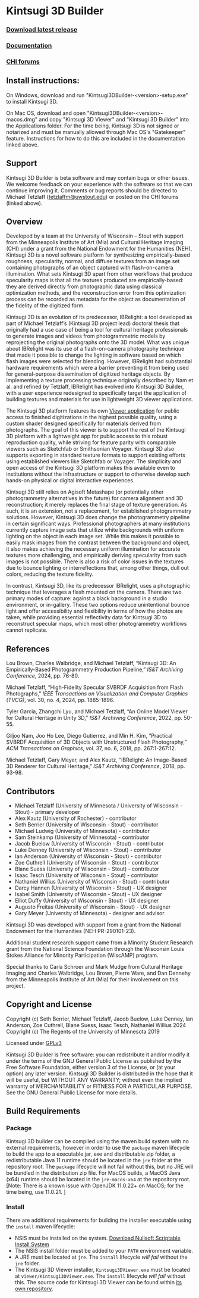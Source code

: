 # Kintsugi 3D Builder

### [Download latest release](https://github.com/michaelt919/Kintsugi3DBuilder/releases/latest)
### [Documentation](https://michaelt919.github.io/Kintsugi3DBuilder/Kintsugi3DDocumentation.pdf)
### [CHI forums](https://forums.culturalheritageimaging.org/forum/48-kintsugi-3d/)

## Install instructions:

On Windows, download and run "Kintsugi3DBuilder-\<version\>-setup.exe" to install Kintsugi 3D.

On Mac OS, download and open "Kintsugi3DBuilder-\<version\>-macos.dmg" and copy "Kintsugi 3D Viewer" and "Kintsugi 3D Builder" into the Applications folder.
For the time being, Kintsugi 3D is not signed or notarized and must be manually allowed through Mac OS's "Gatekeeper" feature.  Instructions for how to do this are included in the documentation linked above.

## Support

Kintsugi 3D Builder is beta software and may contain bugs or other issues.  We welcome feedback on your experience with the software so that we can continue improving it.  Comments or bug reports should be directed to Michael Tetzlaff ([tetzlaffm@uwstout.edu](mailto:tetzlaffm@uwstout.edu)) or posted on the CHI forums (linked above).

## Overview
Developed by a team at the University of Wisconsin – Stout with support from the Minneapolis Institute of Art (Mia) and Cultural Heritage Imaging (CHI) under a grant from the National Endowment for the Humanities (NEH), Kintsugi 3D is a novel software platform for synthesizing empirically-based roughness, specularity, normal, and diffuse textures from an image set containing photographs of an object captured with flash-on-camera illumination. What sets Kintsugi 3D apart from other workflows that produce specularity maps is that all the textures produced are empirically-based: they are derived directly from photographic data using classical optimization methods, and the reconstruction error from this optimization process can be recorded as metadata for the object as documentation of the fidelity of the digitized form.

Kintsugi 3D is an evolution of its predecessor, IBRelight: a tool developed as part of Michael Tetzlaff’s (Kintsugi 3D project lead) doctoral thesis that originally had a use case of being a tool for cultural heritage professionals to generate images and videos from photogrammetric models by reprojecting the original photographs onto the 3D model.  What was unique about IBRelight was its use of a flash-on-camera photography technique that made it possible to change the lighting in software based on which flash images were selected for blending.  However, IBRelight had substantial hardware requirements which were a barrier preventing it from being used for general-purpose dissemination of digitized heritage objects.  By implementing a texture processing technique originally described by Nam et al. and refined by Tetzlaff, IBRelight has evolved into Kintsugi 3D Builder, with a user experience redesigned to specifically target the application of building textures and materials for use in lightweight 3D viewer applications.

The Kintsugi 3D platform features its own [Viewer application](https://github.com/UWStout/Kintsugi3DViewer) for public access to finished digitizations in the highest possible quality, using a custom shader designed specifically for materials derived from photographs. The goal of this viewer is to support the rest of the Kintsugi 3D platform with a lightweight app for public access to this robust reproduction quality, while striving for feature parity with comparable viewers such as Sketchfab or Smithsonian Voyager. Kintsugi 3D also supports exporting in standard texture formats to support existing efforts using established viewers like Sketchfab or Voyager. The simplicity and open access of the Kintsugi 3D platform makes this available even to institutions without the infrastructure or support to otherwise develop such hands-on physical or digital interactive experiences.

Kintsugi 3D still relies on Agisoft Metashape (or potentially other photogrammetry alternatives in the future) for camera alignment and 3D reconstruction; it merely replaces the final stage of texture generation. As such, it is an extension, not a replacement, for established photogrammetry solutions. However, Kintsugi 3D does change the photogrammetry pipeline in certain significant ways. Professional photographers at many institutions currently capture image sets that utilize white backgrounds with uniform lighting on the object in each image set. While this makes it possible to easily mask images from the contrast between the background and object, it also makes achieving the necessary uniform illumination for accurate textures more challenging, and empirically deriving specularity from such images is not possible. There is also a risk of color issues in the textures due to bounce lighting or interreflections that, among other things, dull out colors, reducing the texture fidelity.

In contrast, Kintsugi 3D, like its predecessor IBRelight, uses a photographic technique that leverages a flash mounted on the camera. There are two primary modes of capture: against a black background in a studio environment, or in-gallery. These two options reduce unintentional bounce light and offer accessibility and flexibility in terms of how the photos are taken, while providing essential reflectivity data for Kintsugi 3D to reconstruct specular maps, which most other photogrammetry workflows cannot replicate.

## References
Lou Brown, Charles Walbridge, and Michael Tetzlaff, “Kintsugi 3D: An Empirically-Based Photogrammetry Production Pipeline,” *IS&T Archiving Conference*, 2024, pp. 76-80.

Michael Tetzlaff, “High-Fidelity Specular SVBRDF Acquisition from Flash Photographs,” *IEEE Transactions on Visualization and Computer Graphics (TVCG)*, vol. 30, no. 4, 2024, pp. 1885-1896.

Tyler Garcia, Zhangchi Lyu, and Michael Tetzlaff, “An Online Model Viewer for Cultural Heritage in Unity 3D,” *IS&T Archiving Conference*, 2022, pp. 50-55.

Giljoo Nam, Joo Ho Lee, Diego Gutierrez, and Min H. Kim, “Practical SVBRDF Acquisition of 3D Objects with Unstructured Flash Photography,” *ACM Transactions on Graphics*, vol. 37, no. 6, 2018, pp. 267:1-267:12.

Michael Tetzlaff, Gary Meyer, and Alex Kautz, “IBRelight: An Image-Based 3D Renderer for Cultural Heritage,” *IS&T Archiving Conference*, 2018, pp. 93-98.

## Contributors
- Michael Tetzlaff (University of Minnesota / University of Wisconsin - Stout) - primary developer
- Alex Kautz (University of Rochester) - contributor
- Seth Berrier (University of Wisconsin - Stout) - contributor
- Michael Ludwig (University of Minnesota) - contributor
- Sam Steinkamp (University of Minnesota) - contributor
- Jacob Buelow (University of Wisconsin - Stout) - contributor
- Luke Denney (University of Wisconsin - Stout) - contributor
- Ian Anderson (University of Wisconsin - Stout) - contributor
- Zoe Cuthrell (University of Wisconsin - Stout) - contributor
- Blane Suess (University of Wisconsin - Stout) - contributor
- Isaac Tesch (University of Wisconsin - Stout) - contributor
- Nathaniel Willius (University of Wisconsin - Stout) - contributor
- Darcy Hannen (University of Wisconsin - Stout) - UX designer
- Isabel Smith (University of Wisconsin - Stout) - UX designer
- Elliot Duffy (University of Wisconsin - Stout) - UX designer
- Augusto Freitas (University of Wisconsin - Stout) - UX designer
- Gary Meyer (University of Minnesota) - designer and advisor

Kintsugi 3D was developed with support from a grant from the National Endowment for the Humanities (NEH PR-290101-23).

Additional student research support came from a Minority Student Research grant from the National Science Foundation through the Wisconsin Louis Stokes Alliance for Minority Participation (WiscAMP) program.

Special thanks to Carla Schroer and Mark Mudge from Cultural Heritage Imaging and Charles Walbridge, Lou Brown, Pierre Ware, and Dan Dennehy from the Minneapolis Institute of Art (Mia) for their involvement on this project.

## Copyright and License

Copyright (c) Seth Berrier, Michael Tetzlaff, Jacob Buelow, Luke Denney, Ian Anderson, Zoe Cuthrell, Blane Suess, Isaac Tesch, Nathaniel Willius 2024\
Copyright (c) The Regents of the University of Minnesota 2019

Licensed under [GPLv3](http://www.gnu.org/licenses/gpl-3.0.html)

Kintsugi 3D Builder is free software: you can redistribute it and/or modify it under the terms of the GNU General Public License as published by the Free Software Foundation, either version 3 of the License, or (at your option) any later version.
Kintsugi 3D Builder is distributed in the hope that it will be useful, but WITHOUT ANY WARRANTY; without even the implied warranty of MERCHANTABILITY or FITNESS FOR A PARTICULAR PURPOSE.  See the GNU General Public License for more details.

## Build Requirements
### Package
Kintsugi 3D builder can be compiled using the maven build system with no external requirements,
however in order to use the `package` maven lifecycle to build the app to a executable jar, exe and distributable zip folder,
a redistributable Java 11 runtime should be located in the `jre` folder at the repository root. The `package` lifecycle will not fail without this,
but no JRE will be bundled in the distribution zip file.
For MacOS builds, a MacOS Java (x64) runtime should be located in the `jre-macos-x64` at the repository root.
[Note: There is a known issue with OpenJDK 11.0.22+ on MacOS; for the time being, use 11.0.21. ]

### Install
There are additional requirements for building the installer executable using the `install` maven lifecycle:
- NSIS must be installed on the system. [Download Nullsoft Scriptable Install System](https://nsis.sourceforge.io/Download)
- The NSIS install folder must be added to your `PATH` environment variable.
- A JRE must be located at `jre`. The `install` lifecycle *will fail* without the `jre` folder.
- The Kintsugi 3D Viewer installer, `Kintsugi3DViewer.exe` must be located at `viewer/Kintsugi3DViewer.exe`. The `install` lifecycle *will fail* without this.  The source code for Kintsugi 3D Viewer can be found within [its own repository](https://github.com/UWStout/Kintsugi3DViewer).
